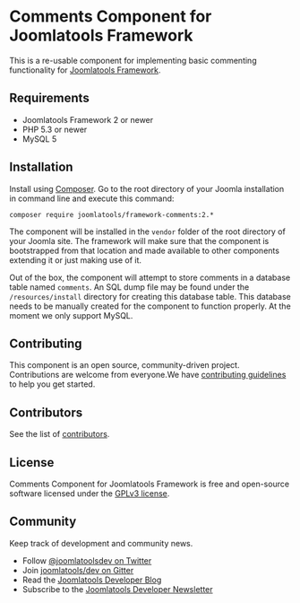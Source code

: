 # Comments Component for Joomlatools Framework

This is a re-usable component for implementing basic commenting functionality for [Joomlatools Framework].

## Requirements

- Joomlatools Framework 2 or newer
- PHP 5.3 or newer
- MySQL 5

## Installation

Install using [Composer](https://getcomposer.org/). Go to the root directory of your Joomla installation in command line and execute this command:

```
composer require joomlatools/framework-comments:2.*
```

The component will be installed in the `vendor` folder of the root directory of your Joomla site. The framework will make sure that the component is bootstrapped from that location and made available to other components extending it or just
making use of it.

Out of the box, the component will attempt to store comments in a database table named `comments`. An SQL dump file may
be found under the `/resources/install` directory for creating this database table. This database needs to be manually
created for the component to function properly. At the moment we only support MySQL.

## Contributing

This component is an open source, community-driven project. Contributions are welcome from everyone.We have [contributing guidelines](CONTRIBUTING.md) to help you get started.

## Contributors

See the list of [contributors](https://github.com/joomlatools/joomlatools-framework-comments/contributors).

## License 

Comments Component for Joomlatools Framework is free and open-source software licensed under the [GPLv3 license](LICENSE.txt).

## Community

Keep track of development and community news.

* Follow [@joomlatoolsdev on Twitter](https://twitter.com/joomlatoolsdev)
* Join [joomlatools/dev on Gitter](http://gitter.im/joomlatools/dev)
* Read the [Joomlatools Developer Blog](https://www.joomlatools.com/developer/blog/)
* Subscribe to the [Joomlatools Developer Newsletter](https://www.joomlatools.com/developer/newsletter/)

[Joomlatools Framework]: http://www.joomlatools.com/developer/framework/
